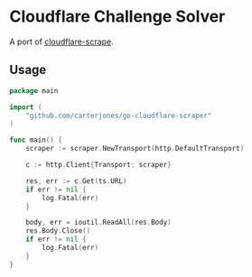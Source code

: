 Cloudflare Challenge Solver
===========================

A port of [cloudflare-scrape](https://github.com/Anorov/cloudflare-scrape).

Usage
-----

```go
package main

import (
    "github.com/carterjones/go-cloudflare-scraper"
)

func main() {
	scraper := scraper.NewTransport(http.DefaultTransport)

	c := http.Client{Transport: scraper}

	res, err := c.Get(ts.URL)
	if err != nil {
		log.Fatal(err)
	}

	body, err = ioutil.ReadAll(res.Body)
	res.Body.Close()
	if err != nil {
		log.Fatal(err)
	}
}

